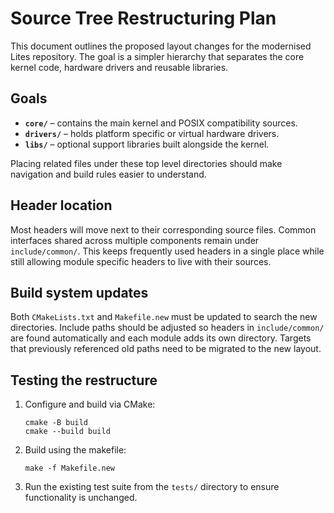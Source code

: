 # Source Tree Restructuring Plan

This document outlines the proposed layout changes for the modernised Lites
repository. The goal is a simpler hierarchy that separates the core kernel
code, hardware drivers and reusable libraries.

## Goals

- **`core/`** – contains the main kernel and POSIX compatibility sources.
- **`drivers/`** – holds platform specific or virtual hardware drivers.
- **`libs/`** – optional support libraries built alongside the kernel.

Placing related files under these top level directories should make navigation
and build rules easier to understand.

## Header location

Most headers will move next to their corresponding source files. Common
interfaces shared across multiple components remain under `include/common/`.
This keeps frequently used headers in a single place while still allowing
module specific headers to live with their sources.

## Build system updates

Both `CMakeLists.txt` and `Makefile.new` must be updated to search the new
directories. Include paths should be adjusted so headers in `include/common/`
are found automatically and each module adds its own directory. Targets that
previously referenced old paths need to be migrated to the new layout.

## Testing the restructure

1. Configure and build via CMake:
   ```
   cmake -B build
   cmake --build build
   ```
2. Build using the makefile:
   ```
   make -f Makefile.new
   ```
3. Run the existing test suite from the `tests/` directory to ensure
   functionality is unchanged.


